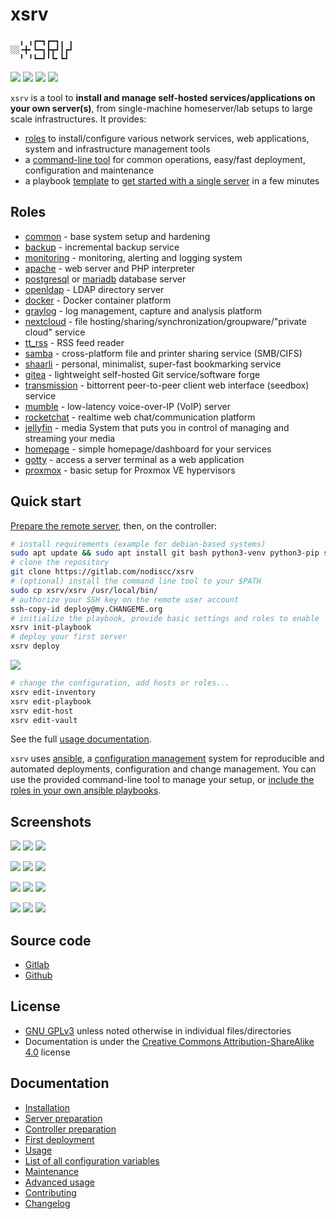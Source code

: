 # xsrv

```
  ╻ ╻┏━┓┏━┓╻ ╻
░░╺╋╸┗━┓┣┳┛┃┏┛
  ╹ ╹┗━┛╹┗╸┗┛ 
```

[![](https://gitlab.com/nodiscc/xsrv/badges/master/pipeline.svg)](https://gitlab.com/nodiscc/xsrv/-/pipelines)
[![](https://bestpractices.coreinfrastructure.org/projects/3647/badge)](https://bestpractices.coreinfrastructure.org/projects/3647)
[![](https://img.shields.io/badge/latest%20release-1.3.1-blue)](https://gitlab.com/nodiscc/xsrv/-/releases)
[![](https://img.shields.io/badge/docs-readthedocs-%232980B9)](https://xsrv.readthedocs.io)

`xsrv` is a tool to **install and manage self-hosted services/applications on your own server(s)**, from single-machine homeserver/lab setups to large scale infrastructures. It provides:
- [roles](#roles) to install/configure various network services, web applications, system and infrastructure management tools
- a [command-line tool](usage.md) for common operations, easy/fast deployment, configuration and maintenance
- a playbook [template](https://gitlab.com/nodiscc/xsrv/-/tree/master/playbooks/xsrv) to [get started with a single server](installation/first-deployment.md) in a few minutes


## Roles

- [common](https://gitlab.com/nodiscc/xsrv/-/tree/master/roles/common) - base system setup and hardening
- [backup](https://gitlab.com/nodiscc/xsrv/-/tree/master/roles/backup) - incremental backup service
- [monitoring](https://gitlab.com/nodiscc/xsrv/-/tree/master/roles/monitoring) - monitoring, alerting and logging system
- [apache](https://gitlab.com/nodiscc/xsrv/-/tree/master/roles/apache) - web server and PHP interpreter
- [postgresql](https://gitlab.com/nodiscc/xsrv/-/tree/master/roles/postgresql) or [mariadb](https://gitlab.com/nodiscc/xsrv/-/tree/master/roles/mariadb) database server
- [openldap](https://gitlab.com/nodiscc/xsrv/-/tree/master/roles/openldap) - LDAP directory server
- [docker](https://gitlab.com/nodiscc/xsrv/-/tree/master/roles/docker) - Docker container platform
- [graylog](https://gitlab.com/nodiscc/xsrv/-/tree/master/roles/graylog) - log management, capture and analysis platform
- [nextcloud](https://gitlab.com/nodiscc/xsrv/-/tree/master/roles/nextcloud) - file hosting/sharing/synchronization/groupware/"private cloud" service
- [tt_rss](https://gitlab.com/nodiscc/xsrv/-/tree/master/roles/tt_rss) - RSS feed reader
- [samba](https://gitlab.com/nodiscc/xsrv/-/tree/master/roles/samba) - cross-platform file and printer sharing service (SMB/CIFS)
- [shaarli](https://gitlab.com/nodiscc/xsrv/-/tree/master/roles/shaarli) - personal, minimalist, super-fast bookmarking service
- [gitea](https://gitlab.com/nodiscc/xsrv/-/tree/master/roles/gitea) - lightweight self-hosted Git service/software forge
- [transmission](https://gitlab.com/nodiscc/xsrv/-/tree/master/roles/transmission) - bittorrent peer-to-peer client web interface (seedbox) service
- [mumble](https://gitlab.com/nodiscc/xsrv/-/tree/master/roles/mumble) - low-latency voice-over-IP (VoIP) server
- [rocketchat](https://gitlab.com/nodiscc/xsrv/-/tree/master/roles/rocketchat) - realtime web chat/communication platform
- [jellyfin](https://gitlab.com/nodiscc/xsrv/-/tree/master/roles/jellyfin) - media System that puts you in control of managing and streaming your media
- [homepage](https://gitlab.com/nodiscc/xsrv/-/tree/master/roles/homepage) - simple homepage/dashboard for your services
- [gotty](https://gitlab.com/nodiscc/xsrv/-/tree/master/roles/gotty) - access a server terminal as a web application
- [proxmox](https://gitlab.com/nodiscc/xsrv/-/tree/master/roles/gotty) - basic setup for Proxmox VE hypervisors


## Quick start

[Prepare the remote server](installation/server-preparation.md), then, on the controller:

```bash
# install requirements (example for debian-based systems)
sudo apt update && sudo apt install git bash python3-venv python3-pip ssh pwgen
# clone the repository
git clone https://gitlab.com/nodiscc/xsrv
# (optional) install the command line tool to your $PATH
sudo cp xsrv/xsrv /usr/local/bin/
# authorize your SSH key on the remote user account
ssh-copy-id deploy@my.CHANGEME.org
# initialize the playbook, provide basic settings and roles to enable
xsrv init-playbook
# deploy your first server
xsrv deploy
```

[![](https://asciinema.org/a/kGt6mVg3GxFlDPXwagiwg4Laq.svg)](https://asciinema.org/a/kGt6mVg3GxFlDPXwagiwg4Laq)


```bash
# change the configuration, add hosts or roles...
xsrv edit-inventory
xsrv edit-playbook
xsrv edit-host
xsrv edit-vault
```

See the full [usage documentation](usage.md).

`xsrv` uses [ansible](https://en.wikipedia.org/wiki/Ansible_%28software%29), a [configuration management](https://en.wikipedia.org/wiki/Software_configuration_management) system for reproducible and automated deployments, configuration and change management. You can use the provided command-line tool to manage your setup, or [include the roles in your own ansible playbooks](usage.md#using-as-ansible-collection).


## Screenshots

[![](https://i.imgur.com/v9BQYpN.png)](https://gitlab.com/nodiscc/xsrv/-/tree/master/roles/monitoring)
[![](https://i.imgur.com/PPVIb6V.png)](https://gitlab.com/nodiscc/xsrv/-/tree/master/roles/nextcloud)
[![](https://i.imgur.com/UoKs3x1.png)](https://gitlab.com/nodiscc/xsrv/-/tree/master/roles/tt_rss)

[![](https://i.imgur.com/gsoh2Mj.png)](https://gitlab.com/nodiscc/xsrv/-/tree/master/roles/shaarli)
[![](https://i.imgur.com/Rks90zV.png)](https://gitlab.com/nodiscc/xsrv/-/tree/master/roles/gitea)
[![](https://i.imgur.com/7nJ6cMN.png)](https://gitlab.com/nodiscc/xsrv/-/tree/master/roles/transmission)

[![](https://i.imgur.com/lHgDbDC.png)](https://gitlab.com/nodiscc/xsrv/-/tree/master/roles/mumble)
[![](https://i.imgur.com/PRE7fvn.png)](https://gitlab.com/nodiscc/xsrv/-/tree/master/roles/openldap)
[![](https://i.imgur.com/WUdwbAX.png)](https://gitlab.com/nodiscc/xsrv/-/tree/master/roles/rocketchat)

[![](https://i.imgur.com/Q8LYoEY.png)](https://gitlab.com/nodiscc/xsrv/-/tree/master/roles/homepage)
[![](https://i.imgur.com/Fg8uRjL.png)](https://gitlab.com/nodiscc/xsrv/-/tree/master/roles/jellyfin)
[![](https://i.imgur.com/eGCL45L.jpg)](https://gitlab.com/nodiscc/xsrv/-/tree/master/roles/graylog)

## Source code

- [Gitlab](https://gitlab.com/nodiscc/xsrv)
- [Github](https://github.com/nodiscc/xsrv)


## License

- [GNU GPLv3](https://gitlab.com/nodiscc/xsrv/-/blob/master/LICENSE) unless noted otherwise in individual files/directories
- Documentation is under the [Creative Commons Attribution-ShareAlike 4.0](https://creativecommons.org/licenses/by-sa/4.0/) license


## Documentation

- [Installation](installation.md)
- [Server preparation](installation/server-preparation.md)
- [Controller preparation](installation/controller-preparation.md)
- [First deployment](installation/first-deployment.md)
- [Usage](usage.md)
- [List of all configuration variables](configuration-variables.md)
- [Maintenance](maintenance.md)
- [Advanced usage](advanced.md)
- [Contributing](contributing.md)
- [Changelog](https://gitlab.com/nodiscc/xsrv/-/blob/master/CHANGELOG.md)
